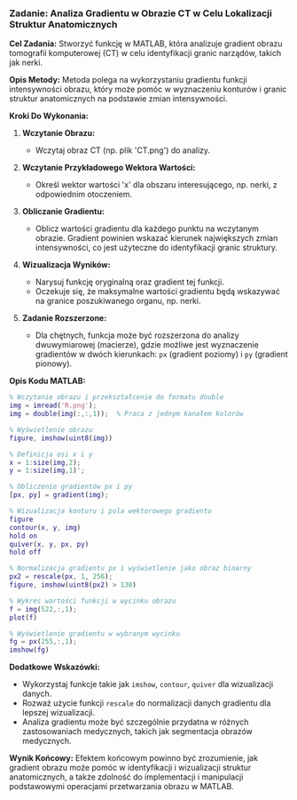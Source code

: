 ### Zadanie: Analiza Gradientu w Obrazie CT w Celu Lokalizacji Struktur Anatomicznych

**Cel Zadania:**
Stworzyć funkcję w MATLAB, która analizuje gradient obrazu tomografii komputerowej (CT) w celu identyfikacji granic narządów, takich jak nerki.

**Opis Metody:**
Metoda polega na wykorzystaniu gradientu funkcji intensywności obrazu, który może pomóc w wyznaczeniu konturów i granic struktur anatomicznych na podstawie zmian intensywności.

**Kroki Do Wykonania:**
1. **Wczytanie Obrazu:**
   - Wczytaj obraz CT (np. plik 'CT.png') do analizy.

2. **Wczytanie Przykładowego Wektora Wartości:**
   - Określ wektor wartości 'x' dla obszaru interesującego, np. nerki, z odpowiednim otoczeniem.

3. **Obliczanie Gradientu:**
   - Oblicz wartości gradientu dla każdego punktu na wczytanym obrazie. Gradient powinien wskazać kierunek największych zmian intensywności, co jest użyteczne do identyfikacji granic struktury.

4. **Wizualizacja Wyników:**
   - Narysuj funkcję oryginalną oraz gradient tej funkcji.
   - Oczekuje się, że maksymalne wartości gradientu będą wskazywać na granice poszukiwanego organu, np. nerki.

5. **Zadanie Rozszerzone:**
   - Dla chętnych, funkcja może być rozszerzona do analizy dwuwymiarowej (macierze), gdzie możliwe jest wyznaczenie gradientów w dwóch kierunkach: `px` (gradient poziomy) i `py` (gradient pionowy).

**Opis Kodu MATLAB:**

```matlab
% Wczytanie obrazu i przekształcenie do formatu double
img = imread('R.png');
img = double(img(:,:,1));  % Praca z jednym kanałem kolorów

% Wyświetlenie obrazu
figure, imshow(uint8(img))

% Definicja osi x i y
x = 1:size(img,2);
y = 1:size(img,1)';

% Obliczenie gradientów px i py
[px, py] = gradient(img);

% Wizualizacja konturu i pola wektorowego gradientu
figure
contour(x, y, img)
hold on
quiver(x, y, px, py)
hold off

% Normalizacja gradientu px i wyświetlenie jako obraz binarny
px2 = rescale(px, 1, 256);
figure, imshow(uint8(px2) > 130)

% Wykres wartości funkcji w wycinku obrazu
f = img(522,:,1);
plot(f)

% Wyświetlenie gradientu w wybranym wycinku
fg = px(255,:,1);
imshow(fg)
```

**Dodatkowe Wskazówki:**
- Wykorzystaj funkcje takie jak `imshow`, `contour`, `quiver` dla wizualizacji danych.
- Rozważ użycie funkcji `rescale` do normalizacji danych gradientu dla lepszej wizualizacji.
- Analiza gradientu może być szczególnie przydatna w różnych zastosowaniach medycznych, takich jak segmentacja obrazów medycznych.

**Wynik Końcowy:**
Efektem końcowym powinno być zrozumienie, jak gradient obrazu może pomóc w identyfikacji i wizualizacji struktur anatomicznych, a także zdolność do implementacji i manipulacji podstawowymi operacjami przetwarzania obrazu w MATLAB.

